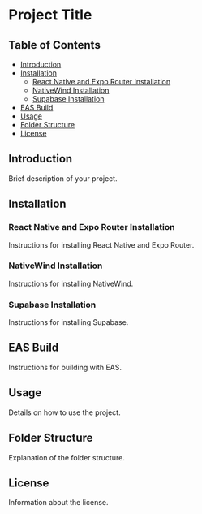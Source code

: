 # Project Title

## Table of Contents

- [Introduction](#introduction)
- [Installation](#installation)
  - [React Native and Expo Router Installation](#react-native-and-expo-router-installation)
  - [NativeWind Installation](#nativewind-installation)
  - [Supabase Installation](#supabase-installation)
- [EAS Build](#eas-build)
- [Usage](#usage)
- [Folder Structure](#folder-structure)
- [License](#license)

## Introduction

Brief description of your project.

## Installation

### React Native and Expo Router Installation

Instructions for installing React Native and Expo Router.

### NativeWind Installation

Instructions for installing NativeWind.

### Supabase Installation

Instructions for installing Supabase.

## EAS Build

Instructions for building with EAS.

## Usage

Details on how to use the project.

## Folder Structure

Explanation of the folder structure.

## License

Information about the license.
